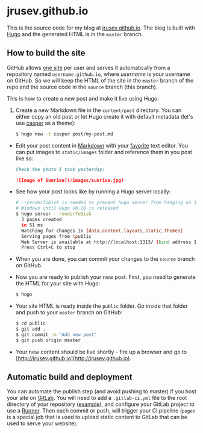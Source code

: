 jrusev.github.io
================

This is the source code for my blog at [jrusev.github.io](http://jrusev.github.io/).
The blog is built with [Hugo](http://gohugo.io/) and the generated HTML is in
the `master` branch.

## How to build the site

GitHub allows [one site](https://pages.github.com/) per user and serves it
automatically from a repository named `username.github.io`, where *username* is
your username on GitHub. So we will keep the HTML of the site in the `master`
branch of the repo and the source code in the `source` branch (this branch).

This is how to create a new post and make it live using Hugo:

  1. Create a new Markdown file in the `content/post` directory. You can either
     copy an old post or let Hugo create it with default metadata (let's use
     [casper](http://themes.gohugo.io/casper/) as a theme):

     ```bash
     $ hugo new -t casper post/my-post.md
     ```

  * Edit your post content in
    [Markdown](https://guides.github.com/features/mastering-markdown/) with your
    [favorite](https://atom.io/) text editor. You can put images to
    `static/images` folder and reference them in you post like so:

    ```markdown
    Check the photo I took yesterday:

    ![Image of Sunrise](/images/sunrise.jpg)
    ```

  * See how your post looks like by running a Hugo server locally:

    ```bash
    # --renderToDisk is needed to prevent hugo server from hanging on 32-bit
    # Windows until Hugo v0.16 is released
    $ hugo server --renderToDisk
      3 pages created
      in 51 ms
      Watching for changes in {data,content,layouts,static,themes}
      Serving pages from \public
      Web Server is available at http://localhost:1313/ (bind address 127.0.0.1)
      Press Ctrl+C to stop
    ```

  * When you are done, you can commit your changes to the `source` branch on
    GitHub.

  * Now you are ready to publish your new post. First, you need to generate the
    HTML for your site with Hugo:

      ```bash
      $ hugo
      ```

  * Your site HTML is ready inside the `public` folder. Go inside that folder
    and push to your `master` branch on GitHub:

    ```bash
    $ cd public
    $ git add .
    $ git commit -m "Add new post"
    $ git push origin master
    ```

  * Your new content should be live shortly - fire up a browser and go to
  [http://jrusev.github.io](http://jrusev.github.io).
  
## Automatic build and deployment

You can automate the publish step (and avoid pushing to master) if you host your site on [GitLab](https://pages.gitlab.io/). You will need to add a `.gitlab-ci.yml` file to the root directory of your repository ([example](https://gitlab.com/pages/hugo/blob/master/.gitlab-ci.yml)), and configure your GitLab project to use a [Runner](https://docs.gitlab.com/ce/ci/runners/README.html). Then each commit or push, will trigger your CI pipeline (`pages` is a special job that is used to upload static content to GitLab that can be used to serve your website).
